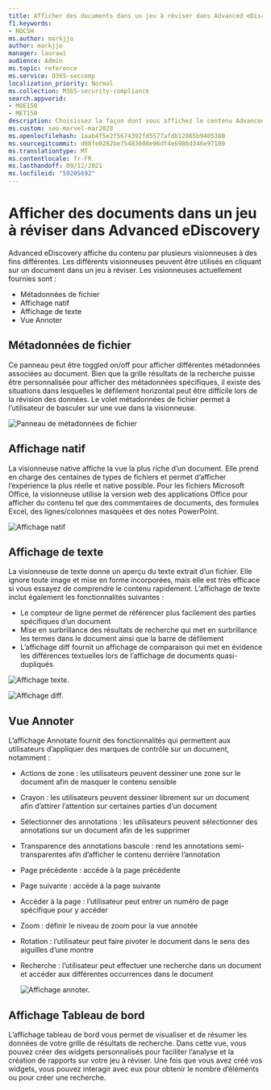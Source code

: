 ```yaml
---
title: Afficher des documents dans un jeu à réviser dans Advanced eDiscovery
f1.keywords:
- NOCSH
ms.author: markjjo
author: markjjo
manager: laurawi
audience: Admin
ms.topic: reference
ms.service: O365-seccomp
localization_priority: Normal
ms.collection: M365-security-compliance
search.appverid:
- MOE150
- MET150
description: Choisissez la façon dont vous affichez le contenu Advanced eDiscovery, tel que le texte, l’annoter, la conversion ou l’affichage natif.
ms.custom: seo-marvel-mar2020
ms.openlocfilehash: 1aab4f5e2f5674392fd5577afdb12865b9405380
ms.sourcegitcommit: d08fe0282be75483608e96df4e6986d346e97180
ms.translationtype: MT
ms.contentlocale: fr-FR
ms.lasthandoff: 09/12/2021
ms.locfileid: "59205692"
---
```

# <a name="view-documents-in-a-review-set-in-advanced-ediscovery"></a>Afficher des documents dans un jeu à réviser dans Advanced eDiscovery

Advanced eDiscovery affiche du contenu par plusieurs visionneuses à des fins différentes. Les différents visionneuses peuvent être utilisés en cliquant sur un document dans un jeu à réviser. Les visionneuses actuellement fournies sont :

- Métadonnées de fichier
- Affichage natif
- Affichage de texte
- Vue Annoter

## <a name="file-metadata"></a>Métadonnées de fichier

Ce panneau peut être toggled on/off pour afficher différentes métadonnées associées au document. Bien que la grille résultats de la recherche puisse être personnalisée pour afficher des métadonnées spécifiques, il existe des situations dans lesquelles le défilement horizontal peut être difficile lors de la révision des données. Le volet métadonnées de fichier permet à l’utilisateur de basculer sur une vue dans la visionneuse.

![Panneau de métadonnées de fichier
](../media/Reviewimage2.png)

## <a name="native-view"></a>Affichage natif

La visionneuse native affiche la vue la plus riche d’un document. Elle prend en charge des centaines de types de fichiers et permet d’afficher l’expérience la plus réelle et native possible. Pour les fichiers Microsoft Office, la visionneuse utilise la version web des applications Office pour afficher du contenu tel que des commentaires de documents, des formules Excel, des lignes/colonnes masquées et des notes PowerPoint.

![Affichage natif
](../media/Reviewimage3.png)

## <a name="text-view"></a>Affichage de texte

La visionneuse de texte donne un aperçu du texte extrait d’un fichier. Elle ignore toute image et mise en forme incorporées, mais elle est très efficace si vous essayez de comprendre le contenu rapidement. L’affichage de texte inclut également les fonctionnalités suivantes :

- Le compteur de ligne permet de référencer plus facilement des parties spécifiques d’un document
- Mise en surbrillance des résultats de recherche qui met en surbrillance les termes dans le document ainsi que la barre de défilement
- L’affichage diff fournit un affichage de comparaison qui met en évidence les différences textuelles lors de l’affichage de documents quasi-dupliqués

![Affichage texte.](../media/Reviewimage4.png)

![Affichage diff.](../media/Reviewimage5.png)

## <a name="annotate-view"></a>Vue Annoter

L’affichage Annotate fournit des fonctionnalités qui permettent aux utilisateurs d’appliquer des marques de contrôle sur un document, notamment :

- Actions de zone : les utilisateurs peuvent dessiner une zone sur le document afin de masquer le contenu sensible
- Crayon : les utilisateurs peuvent dessiner librement sur un document afin d’attirer l’attention sur certaines parties d’un document
- Sélectionner des annotations : les utilisateurs peuvent sélectionner des annotations sur un document afin de les supprimer
- Transparence des annotations bascule : rend les annotations semi-transparentes afin d’afficher le contenu derrière l’annotation
- Page précédente : accéde à la page précédente
- Page suivante : accéde à la page suivante
- Accéder à la page : l’utilisateur peut entrer un numéro de page spécifique pour y accéder
- Zoom : définir le niveau de zoom pour la vue annotée
- Rotation : l’utilisateur peut faire pivoter le document dans le sens des aiguilles d’une montre
- Recherche : l’utilisateur peut effectuer une recherche dans un document et accéder aux différentes occurrences dans le document

  ![Affichage annoter.](../media/Reviewimage1.png)

## <a name="dashboard-view"></a>Affichage Tableau de bord

L’affichage tableau de bord vous permet de visualiser et de résumer les données de votre grille de résultats de recherche. Dans cette vue, vous pouvez créer des widgets personnalisés pour faciliter l’analyse et la création de rapports sur votre jeu à réviser. Une fois que vous avez créé vos widgets, vous pouvez interagir avec eux pour obtenir le nombre d’éléments ou pour créer une recherche.
